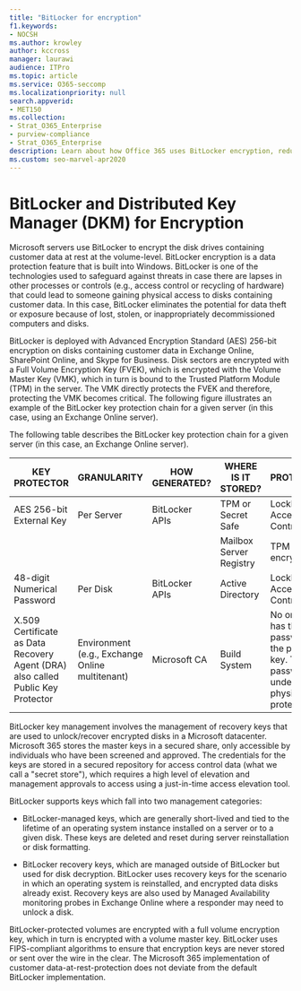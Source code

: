 ```yaml
---
title: "BitLocker for encryption"
f1.keywords:
- NOCSH
ms.author: krowley
author: kccross
manager: laurawi
audience: ITPro
ms.topic: article
ms.service: O365-seccomp
ms.localizationpriority: null
search.appverid:
- MET150
ms.collection:
- Strat_O365_Enterprise
- purview-compliance
- Strat_O365_Enterprise
description: Learn about how Office 365 uses BitLocker encryption, reducing the potential for data theft due to lost or stolen computers and disks.
ms.custom: seo-marvel-apr2020
---
```


# BitLocker and Distributed Key Manager (DKM) for Encryption

Microsoft servers use BitLocker to encrypt the disk drives containing customer data at rest at the volume-level. BitLocker encryption is a data protection feature that is built into Windows. BitLocker is one of the technologies used to safeguard against threats in case there are lapses in other processes or controls (e.g., access control or recycling of hardware) that could lead to someone gaining physical access to disks containing customer data. In this case, BitLocker eliminates the potential for data theft or exposure because of lost, stolen, or inappropriately decommissioned computers and disks.

BitLocker is deployed with Advanced Encryption Standard (AES) 256-bit encryption on disks containing customer data in Exchange Online, SharePoint Online, and Skype for Business. Disk sectors are encrypted with a Full Volume Encryption Key (FVEK), which is encrypted with the Volume Master Key (VMK), which in turn is bound to the Trusted Platform Module (TPM) in the server. The VMK directly protects the FVEK and therefore, protecting the VMK becomes critical. The following figure illustrates an example of the BitLocker key protection chain for a given server (in this case, using an Exchange Online server).

The following table describes the BitLocker key protection chain for a given server (in this case, an Exchange Online server).

| KEY PROTECTOR | GRANULARITY | HOW GENERATED? | WHERE IS IT STORED? | PROTECTION |
|--------------------------------------------------------------------------------|-------------------------------------------------|----------------|-------------------------|--------------------------------------------------------------------------------------------------|
| AES 256-bit External Key | Per Server | BitLocker APIs | TPM or Secret Safe | Lockbox / Access Control |
|  |  |  | Mailbox Server Registry | TPM encrypted |
| 48-digit Numerical Password | Per Disk | BitLocker APIs | Active Directory | Lockbox / Access Control |
| X.509 Certificate as Data Recovery Agent (DRA) also called Public Key Protector | Environment (e.g., Exchange Online multitenant) | Microsoft CA | Build System | No one user has the full password to the private key. The password is under physical protection. |


BitLocker key management involves the management of recovery keys that are used to unlock/recover encrypted disks in a Microsoft datacenter. Microsoft 365 stores the master keys in a secured share, only accessible by individuals who have been screened and approved. The credentials for the keys are stored in a secured repository for access control data (what we call a "secret store"), which requires a high level of elevation and management approvals to access using a just-in-time access elevation tool.

BitLocker supports keys which fall into two management categories:

- BitLocker-managed keys, which are generally short-lived and tied to the lifetime of an operating system instance installed on a server or to a given disk. These keys are deleted and reset during server reinstallation or disk formatting.

- BitLocker recovery keys, which are managed outside of BitLocker but used for disk decryption. BitLocker uses recovery keys for the scenario in which an operating system is reinstalled, and encrypted data disks already exist. Recovery keys are also used by Managed Availability monitoring probes in Exchange Online where a responder may need to unlock a disk.

BitLocker-protected volumes are encrypted with a full volume encryption key, which in turn is encrypted with a volume master key. BitLocker uses FIPS-compliant algorithms to ensure that encryption keys are never stored or sent over the wire in the clear. The Microsoft 365 implementation of customer data-at-rest-protection does not deviate from the default BitLocker implementation.
